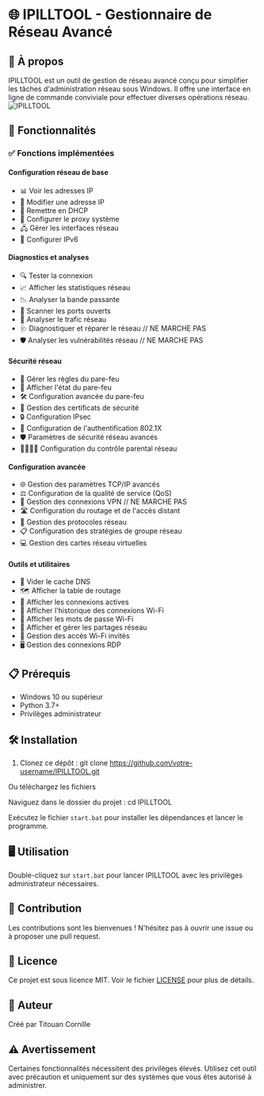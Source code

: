 # 🌐 IPILLTOOL - Gestionnaire de Réseau Avancé

## 📌 À propos
IPILLTOOL est un outil de gestion de réseau avancé conçu pour simplifier les tâches d'administration réseau sous Windows. Il offre une interface en ligne de commande conviviale pour effectuer diverses opérations réseau.
![IPILLTOOL](https://github.com/user-attachments/assets/7ccd8f2f-5f31-4a23-8441-575d621588e9)

## 🚀 Fonctionnalités

### ✅ Fonctions implémentées

#### Configuration réseau de base
- 📊 Voir les adresses IP
- 🔄 Modifier une adresse IP
- 🔁 Remettre en DHCP
- 🔧 Configurer le proxy système
- 🖧 Gérer les interfaces réseau
- 🔢 Configurer IPv6

#### Diagnostics et analyses
- 🔍 Tester la connexion
- 📈 Afficher les statistiques réseau
- 📉 Analyser la bande passante
- 🔎 Scanner les ports ouverts
- 🔬 Analyser le trafic réseau
- 🩺 Diagnostiquer et réparer le réseau // NE MARCHE PAS
- 🛡️ Analyser les vulnérabilités réseau // NE MARCHE PAS

#### Sécurité réseau
- 🧱 Gérer les règles du pare-feu
- 🔐 Afficher l'état du pare-feu
- 🛠️ Configuration avancée du pare-feu
- 📜 Gestion des certificats de sécurité
- 🔒 Configuration IPsec
- 🔐 Configuration de l'authentification 802.1X
- 🛡️ Paramètres de sécurité réseau avancés
- 👨‍👩‍👧‍👦 Configuration du contrôle parental réseau

#### Configuration avancée
- 🌐 Gestion des paramètres TCP/IP avancés
- ⚖️ Configuration de la qualité de service (QoS)
- 🔐 Gestion des connexions VPN // NE MARCHE PAS
- 🛣️ Configuration du routage et de l'accès distant
- 📡 Gestion des protocoles réseau
- 📋 Configuration des stratégies de groupe réseau
- 💻 Gestion des cartes réseau virtuelles

#### Outils et utilitaires
- 🧹 Vider le cache DNS
- 🗺️ Afficher la table de routage
- 🔌 Afficher les connexions actives
- 📡 Afficher l'historique des connexions Wi-Fi
- 🔑 Afficher les mots de passe Wi-Fi
- 📂 Afficher et gérer les partages réseau
- 📡 Gestion des accès Wi-Fi invités
- 🖥️ Gestion des connexions RDP

## 📋 Prérequis
- Windows 10 ou supérieur
- Python 3.7+
- Privilèges administrateur

## 🛠️ Installation

1. Clonez ce dépôt :
git clone https://github.com/votre-username/IPILLTOOL.git

Ou téléchargez les fichiers 

Naviguez dans le dossier du projet :
cd IPILLTOOL

Exécutez le fichier `start.bat` pour installer les dépendances et lancer le programme.

## 🖥️ Utilisation
Double-cliquez sur `start.bat` pour lancer IPILLTOOL avec les privilèges administrateur nécessaires.

## 🤝 Contribution
Les contributions sont les bienvenues ! N'hésitez pas à ouvrir une issue ou à proposer une pull request.

## 📜 Licence
Ce projet est sous licence MIT. Voir le fichier [LICENSE](LICENSE) pour plus de détails.

## 👤 Auteur
Créé par Titouan Cornille

## ⚠️ Avertissement
Certaines fonctionnalités nécessitent des privilèges élevés. Utilisez cet outil avec précaution et uniquement sur des systèmes que vous êtes autorisé à administrer.
